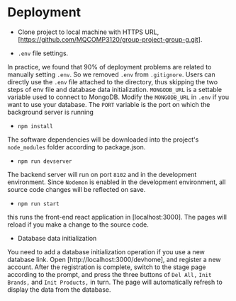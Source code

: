 # Deployment

- Clone project to local machine with HTTPS URL, [https://github.com/MQCOMP3120/group-project-group-g.git].

- `.env` file settings.

In practice, we found that 90% of deployment problems are related to manually setting `.env`. So we removed `.env` from `.gitignore`.
Users can directly use the `.env` file attached to the directory, thus skipping the two steps of env file and database data initialization.
`MONGODB_URL` is a settable variable used to connect to MongoDB. Modify the `MONGODB_URL` in `.env` if you want to use your database.
The `PORT` variable is the port on which the background server is running

- `npm install`

The software dependencies will be downloaded into the project's `node_modules` folder according to package.json.

- `npm run devserver`

The backend server will run on port `8102` and in the development environment. Since `Nodemon` is enabled in the development environment, all source code changes will be reflected on save.

- `npm run start`

this runs the front-end react application in [localhost:3000].
The pages will reload if you make a change to the source code.

- Database data initialization

You need to add a database initialization operation if you use a new database link.
Open [http://localhost:3000/devhome], and register a new account. After the registration is complete, switch to the stage page according to the prompt, and press the three buttons of `Del All,` `Init Brands,` and `Init Products,` in turn. The page will automatically refresh to display the data from the database.